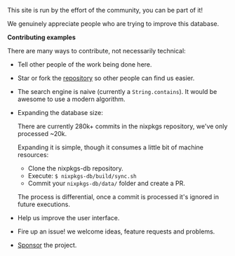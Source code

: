 This site is run by the effort of the community,
you can be part of it!

We genuinely appreciate people who are trying to improve this database.

**Contributing examples**

There are many ways to contribute, not necessarily technical:

- Tell other people of the work being done here.
- Star or fork the [repository](https://github.com/kamadorueda/nixpkgs-db) so other people can find us easier.
- The search engine is naive (currently a `String.contains`).
  It would be awesome to use a modern algorithm.
- Expanding the database size:

  There are currently 280k+ commits in the nixpkgs repository,
  we've only processed ~20k.

  Expanding it is simple, though it consumes a little bit of machine resources:

  - Clone the nixpkgs-db repository.
  - Execute: `$ nixpkgs-db/build/sync.sh`
  - Commit your `nixpkgs-db/data/` folder and create a PR.

  The process is differential, once a commit is processed it's ignored in future
  executions.
- Help us improve the user interface.
- Fire up an issue! we welcome ideas, feature requests and problems.
- [Sponsor](https://kamadorueda.github.io/nixpkgs-db/#/contributing) the project.
